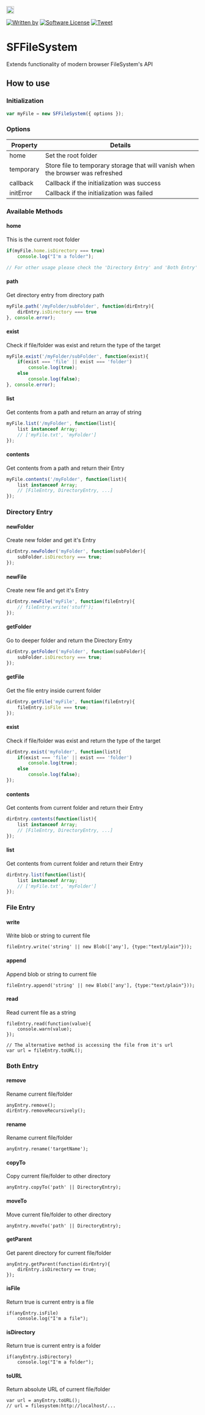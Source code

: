 <a href="https://www.patreon.com/stefansarya"><img src="http://anisics.stream/assets/img/support-badge.png" height="20"></a>

[![Written by](https://img.shields.io/badge/Written%20by-ScarletsFiction-%231e87ff.svg)](LICENSE)
[![Software License](https://img.shields.io/badge/License-MIT-brightgreen.svg)](LICENSE)
[![Tweet](https://img.shields.io/twitter/url/http/shields.io.svg?style=social)](https://twitter.com/intent/tweet?text=SFMediaStream%20is%20alibrary%20for%20playing%20media%20or%20stream%20microphone.&url=https://github.com/ScarletsFiction/SFMediaStream&via=github&hashtags=SFMediaStream,video,audio,playlist,stream,microphone)

# SFFileSystem
Extends functionality of modern browser FileSystem's API

## How to use
### Initialization
```js
var myFile = new SFFileSystem({ options });
```

### Options
| Property  | Details |
| --- | --- |
| home | Set the root folder |
| temporary | Store file to temporary storage that will vanish when the browser was refreshed |
| callback | Callback if the initialization was success |
| initError | Callback if the initialization was failed |

### Available Methods
#### home
This is the current root folder
```js
if(myFile.home.isDirectory === true)
    console.log("I'm a folder");

// For other usage please check the 'Directory Entry' and 'Both Entry'
```

#### path
Get directory entry from directory path
```js
myFile.path('/myFolder/subFolder', function(dirEntry){
    dirEntry.isDirectory === true
}, console.error);
```

#### exist
Check if file/folder was exist and return the type of the target
```js
myFile.exist('/myFolder/subFolder', function(exist){
    if(exist === 'file' || exist === 'folder')
        console.log(true);
    else
        console.log(false);
}, console.error);
```

#### list
Get contents from a path and return an array of string
```js
myFile.list('/myFolder', function(list){
    list instanceof Array;
    // ['myFile.txt', 'myFolder']
});
```

#### contents
Get contents from a path and return their Entry
```js
myFile.contents('/myFolder', function(list){
    list instanceof Array;
    // [FileEntry, DirectoryEntry, ...]
});
```


### Directory Entry
#### newFolder
Create new folder and get it's Entry
```js
dirEntry.newFolder('myFolder', function(subFolder){
    subFolder.isDirectory === true;
});
```

#### newFile
Create new file and get it's Entry
```js
dirEntry.newFile('myFile', function(fileEntry){
    // fileEntry.write('stuff');
});
```

#### getFolder
Go to deeper folder and return the Directory Entry
```js
dirEntry.getFolder('myFolder', function(subFolder){
    subFolder.isDirectory === true;
});
```

#### getFile
Get the file entry inside current folder
```js
dirEntry.getFile('myFile', function(fileEntry){
    fileEntry.isFile === true;
});
```

#### exist
Check if file/folder was exist and return the type of the target
```js
dirEntry.exist('myFolder', function(list){
    if(exist === 'file' || exist === 'folder')
        console.log(true);
    else
        console.log(false);
});
```

#### contents
Get contents from current folder and return their Entry
```js
dirEntry.contents(function(list){
    list instanceof Array;
    // [FileEntry, DirectoryEntry, ...]
});
```

#### list
Get contents from current folder and return their Entry
```js
dirEntry.list(function(list){
    list instanceof Array;
    // ['myFile.txt', 'myFolder']
});
```

### File Entry
#### write
Write blob or string to current file
```
fileEntry.write('string' || new Blob(['any'], {type:"text/plain"}));
```

#### append
Append blob or string to current file
```
fileEntry.append('string' || new Blob(['any'], {type:"text/plain"}));
```

#### read
Read current file as a string
```
fileEntry.read(function(value){
    console.warn(value);
});

// The alternative method is accessing the file from it's url
var url = fileEntry.toURL();
```

### Both Entry
#### remove
Rename current file/folder
```
anyEntry.remove();
dirEntry.removeRecursively();
```

#### rename
Rename current file/folder
```
anyEntry.rename('targetName');
```

#### copyTo
Copy current file/folder to other directory
```
anyEntry.copyTo('path' || DirectoryEntry);
```

#### moveTo
Move current file/folder to other directory
```
anyEntry.moveTo('path' || DirectoryEntry);
```

#### getParent
Get parent directory for current file/folder
```
anyEntry.getParent(function(dirEntry){
    dirEntry.isDirectory == true;
});
```

#### isFile
Return true is current entry is a file
```
if(anyEntry.isFile)
    console.log("I'm a file");
```

#### isDirectory
Return true is current entry is a folder
```
if(anyEntry.isDirectory)
    console.log("I'm a folder");
```

#### toURL
Return absolute URL of current file/folder
```
var url = anyEntry.toURL();
// url = filesystem:http://localhost/...
```

